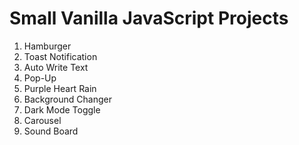 # Small Vanilla JavaScript Projects

1. Hamburger
2. Toast Notification
3. Auto Write Text
4. Pop-Up
5. Purple Heart Rain
6. Background Changer
7. Dark Mode Toggle
8. Carousel
9. Sound Board
